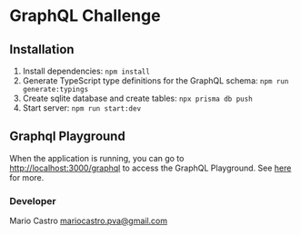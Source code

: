 # GraphQL Challenge

## Installation

1. Install dependencies: `npm install`
2. Generate TypeScript type definitions for the GraphQL schema: `npm run generate:typings`
3. Create sqlite database and create tables: `npx prisma db push`
4. Start server: `npm run start:dev`

## Graphql Playground

When the application is running, you can go to [http://localhost:3000/graphql](http://localhost:3000/graphql) to access the GraphQL Playground.  See [here](https://docs.nestjs.com/graphql/quick-start#playground) for more.

### Developer
Mario Castro <mariocastro.pva@gmail.com>